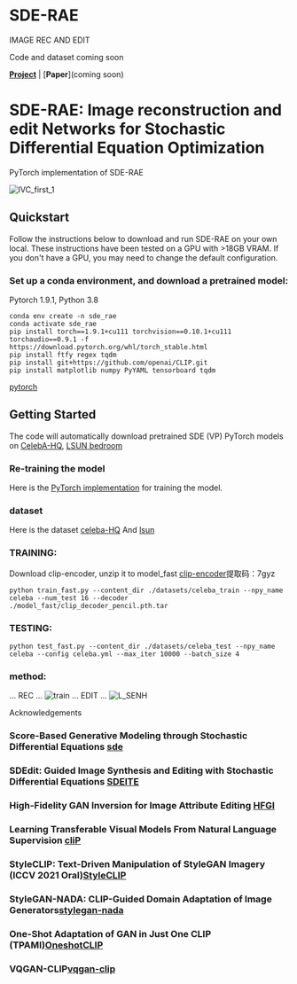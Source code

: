 # SDE-RAE
IMAGE REC AND EDIT

Code and dataset coming soon

[**Project**](https://github.com/haizhu12/SDE-RAE) | [**Paper**](coming soon)

# SDE-RAE: Image reconstruction and edit Networks for Stochastic Differential Equation Optimization
PyTorch implementation of SDE-RAE 
 

![IVC_first_1](https://github.com/haizhu12/SDE-RAE/assets/93024130/1f40f089-bba2-437e-b4a3-ffa1086f147f)


##  Quickstart 

Follow the instructions below to download and run SDE-RAE on your own local. These instructions have been tested on a GPU with >18GB VRAM. If you don't have a GPU, you may need to change the default configuration.

### Set up a conda environment, and download a pretrained model:
Pytorch 1.9.1, Python 3.8
```
conda env create -n sde_rae
conda activate sde_rae
pip install torch==1.9.1+cu111 torchvision==0.10.1+cu111 torchaudio==0.9.1 -f https://download.pytorch.org/whl/torch_stable.html
pip install ftfy regex tqdm
pip install git+https://github.com/openai/CLIP.git
pip install matplotlib numpy PyYAML tensorboard tqdm
```
[pytorch](https://pytorch.org/get-started/previous-versions/)

## Getting Started
The code will automatically download pretrained SDE (VP) PyTorch models on
[CelebA-HQ](https://image-editing-test-12345.s3-us-west-2.amazonaws.com/checkpoints/celeba_hq.ckpt),
[LSUN bedroom](https://image-editing-test-12345.s3-us-west-2.amazonaws.com/checkpoints/bedroom.ckpt)

### Re-training the model
Here is the [PyTorch implementation](https://github.com/ermongroup/ddim) for training the model.

### dataset
Here is the dataset [celeba-HQ](https://paperswithcode.com/dataset/celeba-hq) And [lsun](https://www.yf.io/p/lsun)

### TRAINING:
Download clip-encoder, unzip it to model_fast [clip-encoder](https://pan.baidu.com/s/1U17dgOoH5HiFImwsI0E0fg?pwd=7gyz 
)提取码：7gyz
```
python train_fast.py --content_dir ./datasets/celeba_train --npy_name celeba --num_test 16 --decoder ./model_fast/clip_decoder_pencil.pth.tar
```
### TESTING:

```
python test_fast.py --content_dir ./datasets/celeba_test --npy_name celeba --config celeba.yml --max_iter 10000 --batch_size 4
```

### method:
...
REC
...
![train](https://github.com/haizhu12/SDE-RAE/assets/93024130/b3e621c8-2da1-49cd-9b44-5585bfe2fa75)
...
EDIT
...
![L_SENH](https://github.com/haizhu12/SDE-RAE/assets/93024130/a90352d0-6926-408f-bed7-2d02b797fdf0)

Acknowledgements

### Score-Based Generative Modeling through Stochastic Differential Equations [sde](https://github.com/yang-song/score_sde_pytorch)
### SDEdit: Guided Image Synthesis and Editing with Stochastic Differential Equations  [SDEITE](https://github.com/ermongroup/SDEdit)
### High-Fidelity GAN Inversion for Image Attribute Editing [HFGI](https://tengfeiwang.github.io/HFGI/)
### Learning Transferable Visual Models From Natural Language Supervision [cliP](https://github.com/OpenAI/CLIP)
### StyleCLIP: Text-Driven Manipulation of StyleGAN Imagery (ICCV 2021 Oral)[StyleCLIP](https://github.com/orpatashnik/StyleCLIP)
### StyleGAN-NADA: CLIP-Guided Domain Adaptation of Image Generators[stylegan-nada](https://stylegan-nada.github.io/)
### One-Shot Adaptation of GAN in Just One CLIP (TPAMI)[OneshotCLIP](https://github.com/anon96652/OneshotCLIP)
### VQGAN-CLIP[vqgan-clip](https://github.com/EleutherAI/vqgan-clip#vqgan-clip)
